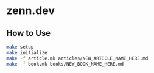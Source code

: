 # zenn.dev

## How to Use
```sh
make setup
make initialize
make -f article.mk articles/NEW_ARTICLE_NAME_HERE.md
make -f book.mk books/NEW_BOOK_NAME_HERE.md
```